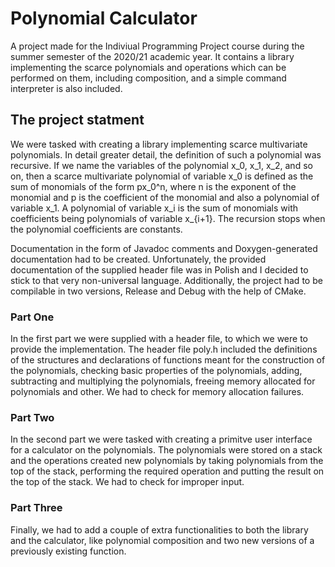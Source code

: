 # Polynomial Calculator
A project made for the Indiviual Programming Project course during the summer semester of the 2020/21 academic year.
It contains a library implementing the scarce polynomials and operations which can be performed on them, including composition, and a simple command interpreter is also included. 

## The project statment
We were tasked with creating a library implementing scarce multivariate polynomials. In detail greater detail, the definition of such a polynomial was recursive. If we name the variables of the polynomial x_0, x_1, x_2, and so on, then a scarce multivariate polynomial of variable x_0 is defined as the sum of monomials of the form px_0^n, where n is the exponent of the monomial and p is the coefficient of the monomial and also a polynomial of variable x_1. A polynomial of variable x_i is the sum of monomials with coefficients being polynomials of variable x_{i+1}. The recursion stops when the polynomial coefficients are constants.

Documentation in the form of Javadoc comments and Doxygen-generated documentation had to be created. Unfortunately, the provided documentation of the supplied header file was in Polish and I decided to stick to that very non-universal language. Additionally, the project had to be compilable in two versions, Release and Debug with the help of CMake.

### Part One
In the first part we were supplied with a header file, to which we were to provide the implementation. The header file poly.h included the definitions of the structures and declarations of functions meant for the construction of the polynomials, checking basic properties of the polynomials, adding, subtracting and multiplying the polynomials, freeing memory allocated for polynomials and other. We had to check for memory allocation failures.

### Part Two
In the second part we were tasked with creating a primitve user interface for a calculator on the polynomials. The polynomials were stored on a stack and the operations created new polynomials by taking polynomials from the top of the stack, performing the required operation and putting the result on the top of the stack. We had to check for improper input.

### Part Three
Finally, we had to add a couple of extra functionalities to both the library and the calculator, like polynomial composition and two new versions of a previously existing function.
